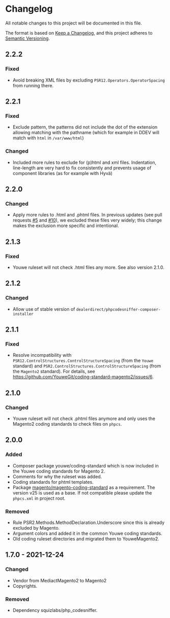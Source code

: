 # Changelog
All notable changes to this project will be documented in this file.

The format is based on [Keep a Changelog](https://keepachangelog.com/en/1.0.0/),
and this project adheres to [Semantic Versioning](https://semver.org/spec/v2.0.0.html).

## 2.2.2
### Fixed
- Avoid breaking XML files by excluding `PSR12.Operators.OperatorSpacing` from running there.

## 2.2.1
### Fixed
- Exclude pattern, the patterns did not include the dot of the extension allowing matching with the pathname (which for example in DDEV will match with `html` in `/var/www/html`)
### Changed
- Included more rules to exclude for (p)html and xml files. Indentation, line-length are very hard to fix consistently and prevents usage of component libraries (as for example with Hyvä)

## 2.2.0
### Changed
- Apply more rules to .html and .phtml files. In previous updates (see pull requests [#5] and [#10]), we excluded these files very widely; this change makes the exclusion more specific and intentional.

[#5]: https://github.com/YouweGit/coding-standard-magento2/pull/5
[#10]: https://github.com/YouweGit/coding-standard-magento2/pull/10

## 2.1.3
### Fixed
- Youwe ruleset will not check .html files any more. See also version 2.1.0.

## 2.1.2
### Changed
- Allow use of stable version of `dealerdirect/phpcodesniffer-composer-installer`

## 2.1.1
### Fixed
- Resolve incompatibility with `PSR12.ControlStructures.ControlStructureSpacing` (from the `Youwe` standard) and `PSR2.ControlStructures.ControlStructureSpacing` (from the `Magento2` standard).
  For details, see https://github.com/YouweGit/coding-standard-magento2/issues/6.

## 2.1.0
### Changed
- Youwe ruleset will not check .phtml files anymore and only uses the Magento2 coding standards to check files on `phpcs`.

## 2.0.0
### Added
- Composer package youwe/coding-standard which is now included in the Youwe coding standards for Magento 2.
- Comments for why the ruleset was added.
- Coding standards for phtml templates.
- Package [magento/magento-coding-standard](https://github.com/magento/magento-coding-standard) as a requirement.
  The version v25 is used as a base. If not compatible please update the `phpcs.xml` in project root.

### Removed
- Rule PSR2.Methods.MethodDeclaration.Underscore since this is already excluded by Magento.
- Argument colors and added it in the common Youwe coding standards.
- Old coding ruleset directories and migrated them to YouweMagento2.

## 1.7.0 - 2021-12-24
### Changed
- Vendor from MediactMagento2 to Magento2
- Copyrights.

### Removed
- Dependency squizlabs/php_codesniffer.
